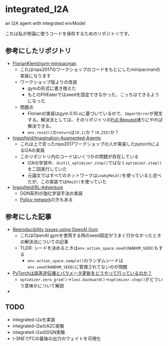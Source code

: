 # integrated_I2A
an I2A agent with integrated envModel

これは私が修論に使うコードを保存するためのリポジトリです。

## 参考にしたリポジトリ
- [FlorianKlemt/gym-minipacman](https://github.com/FlorianKlemt/gym-minipacman)
    - これはnips2017のワークショップのコードをもとにしたminipacmanの実装になります
    - ワークショップ版よりの改良
        - gymの形式に書き換えた
        - もとのPillEaterではseedを固定できなかった、こっちはできるようになった
    - 問題点
        - Florianの実装はgym 0.10.xに基づいているので、`ImportError`が発生する。解決法としては、そのリポジトリの[Pull Request](https://github.com/FlorianKlemt/gym-minipacman/pull/2/commits/33bdffb1cec53bbab18f5384a1a7a55c59ec5cc1)通りにやれば解決できる。
        - `env.reset()`の`return`は`(0,1)`か？`(0,255)`か？
- [higgsfield/Imagination-Augmented-Agents](https://github.com/higgsfield/Imagination-Augmented-Agents)
    - これは上で言ったnips2017ワークショップの人が実装したpytorchによるI2Aの実装
    - このリポジトリ内のコードはいくつかの問題が存在している
        - I2Aの学習中、`distil_optimizer.step()`ではなく`optimizer.step()`を二回実行していた
        - 元論文ではすべてのネットワークは`LeakyReLU()`を使っていると述べたが、この実装では`ReLU()`を使っていた
- [higgsfield/RL-Adventure](https://github.com/higgsfield/RL-Adventure)
    - DQN系列の強化学習手法の実装
    - [Policy network](https://github.com/higgsfield/RL-Adventure-2)の方もある

## 参考にした記事
- [Reproducibility issues using OpenAI Gym](https://harald.co/2019/07/30/reproducibility-issues-using-openai-gym/)
    - これはOpenAI gymを使用する時のseed固定がうまく行かなかったときの解決法についての記事
    - TLDR: シードを決めるときは`env.action_space.seed(RANDOM_SEED)`もする
        - `env.action_space.sample()`のランダムシードは`env.seed(RANDOM_SEED)`に管理されてないのが問題
- [PyTorchは誤差逆伝播とパラメータ更新をどうやって行っているのか？](https://ohke.hateblo.jp/entry/2019/12/07/230000)
    - `optimizer.zero_grad()`->`loss.backward()`->`optimizer.step()`がどういう意味かについて解説
- 

## TODO
- integrated-i2aを実装
- integrated-i2aのA2C実験
- integrated-i2aのDQN実験
- t-SNEでFCの最後の出力のウェイトを可視化
